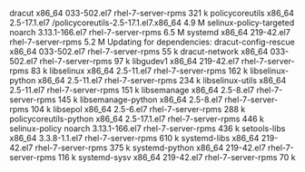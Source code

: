 dracut                       x86_64      033-502.el7         rhel-7-server-rpms                        321 k
 policycoreutils              x86_64      2.5-17.1.el7        /policycoreutils-2.5-17.1.el7.x86_64      4.9 M
 selinux-policy-targeted      noarch      3.13.1-166.el7      rhel-7-server-rpms                        6.5 M
 systemd                      x86_64      219-42.el7          rhel-7-server-rpms                        5.2 M
Updating for dependencies:
 dracut-config-rescue         x86_64      033-502.el7         rhel-7-server-rpms                         55 k
 dracut-network               x86_64      033-502.el7         rhel-7-server-rpms                         97 k
 libgudev1                    x86_64      219-42.el7          rhel-7-server-rpms                         83 k
 libselinux                   x86_64      2.5-11.el7          rhel-7-server-rpms                        162 k
 libselinux-python            x86_64      2.5-11.el7          rhel-7-server-rpms                        234 k
 libselinux-utils             x86_64      2.5-11.el7          rhel-7-server-rpms                        151 k
 libsemanage                  x86_64      2.5-8.el7           rhel-7-server-rpms                        145 k
 libsemanage-python           x86_64      2.5-8.el7           rhel-7-server-rpms                        104 k
 libsepol                     x86_64      2.5-6.el7           rhel-7-server-rpms                        288 k
 policycoreutils-python       x86_64      2.5-17.1.el7        rhel-7-server-rpms                        446 k
 selinux-policy               noarch      3.13.1-166.el7      rhel-7-server-rpms                        436 k
 setools-libs                 x86_64      3.3.8-1.1.el7       rhel-7-server-rpms                        610 k
 systemd-libs                 x86_64      219-42.el7          rhel-7-server-rpms                        375 k
 systemd-python               x86_64      219-42.el7          rhel-7-server-rpms                        116 k
 systemd-sysv                 x86_64      219-42.el7          rhel-7-server-rpms                         70 k


